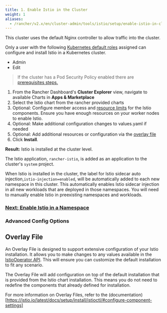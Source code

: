 ```yaml
---
title: 1. Enable Istio in the Cluster
weight: 1
aliases:
  - /rancher/v2.x/en/cluster-admin/tools/istio/setup/enable-istio-in-cluster
---
```


This cluster uses the default Nginx controller to allow traffic into the cluster.

Only a user with the following [Kubernetes default roles](https://kubernetes.io/docs/reference/access-authn-authz/rbac/#user-facing-roles) assigned can configure and install Istio in a Kubernetes cluster. 

 - Admin
 - Edit

> If the cluster has a Pod Security Policy enabled there are [prerequisites steps.]({{<baseurl>}}/rancher/v2.x/en/cluster-admin/tools/istio/setup/enable-istio-in-cluster/enable-istio-with-psp/)

1. From the Rancher Dashboard's **Cluster Explorer** view, navigate to available Charts in **Apps & Marketplace** 
1. Select the Istio chart from the rancher provided charts
1. Optional: Configure member access and [resource limits]({{<baseurl>}}/rancher/v2.x/en/cluster-admin/tools/istio/resources/) for the Istio components. Ensure you have enough resources on your worker nodes to enable Istio.
1. Optional: Make additional configuration changes to values.yaml if needed
1. Optional: Add additional resources or configuration via the [overlay file](#overlay-file)
1. Click **Install**.

**Result:** Istio is installed at the cluster level.

The Istio application, `rancher-istio`, is added as an application to the cluster's `system` project.

When Istio is installed in the cluster, the label for Istio sidecar auto injection,`istio-injection=enabled`, will be automatically added to each new namespace in this cluster. This automatically enables Istio sidecar injection in all new workloads that are deployed in those namespaces. You will need to manually enable Istio in preexisting namespaces and workloads.

### [Next: Enable Istio in a Namespace]({{<baseurl>}}/rancher/v2.x/en/cluster-admin/tools/istio/setup/enable-istio-in-namespace)


### Advanced Config Options

## Overlay File

An Overlay File is designed to support extensive configuration of your Istio installation. It allows you to make changes to any values available in the [IstioOperator API](https://istio.io/latest/docs/reference/config/istio.operator.v1alpha1/). This will ensure you can customize the default installation to fit any scenario. 

The Overlay File will add configuration on top of the default installation that is provided from the Istio chart installation. This means you do not need to redefine the components that already defined for installation. 

For more information on Overlay Files, refer to the (documentation)[https://istio.io/latest/docs/setup/install/istioctl/#configure-component-settings]

